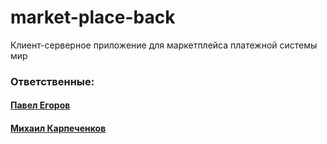 # market-place-back
Клиент-серверное приложение для маркетплейса платежной системы мир

### Ответственные:
#### [Павел Егоров](https://github.com/SleepwalkerPasha)
#### [Михаил Карпеченков](https://github.com/mikarpechenkov)
